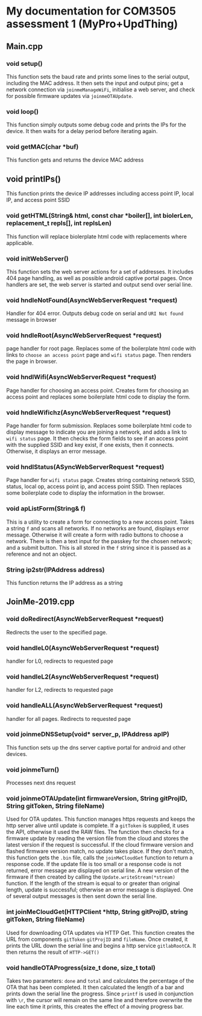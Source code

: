 My documentation for COM3505 assessment 1 (MyPro+UpdThing)
===

## Main.cpp

### void setup()
This function sets the baud rate and prints some lines to the serial output, including the MAC address. It then sets the input and output pins; get a network connection via `joinmeManageWiFi`, initialise a web server, and check for possible firmware updates via `joinmeOTAUpdate`.

### void loop()
This function simply outputs some debug code and prints the IPs for the device. It then waits for a delay period before iterating again.

### void getMAC(char *buf)
This function gets and returns the device MAC address

## void printIPs()
This function prints the device IP addresses including access point IP, local IP, and access point SSID

### void getHTML(String& html, const char *boiler[], int biolerLen, replacement_t repls[], int replsLen)

This function will replace biolerplate html code with replacements where applicable.

### void initWebServer()
This function sets the web server actions for a set of addresses. It includes 404 page handling, as well as possible android captive portal pages. Once handlers are set, the web server is started and output send over serial line.

### void hndleNotFound(AsyncWebServerRequest *request)
Handler for 404 error. Outputs debug code on serial and `URI Not found` message in browser

### void hndleRoot(AsyncWebServerRequest *request)
page handler for root page. Replaces some of the boilerplate html code with links to `choose an access point` page and `wifi status` page. Then renders the page in browser.

### void hndlWifi(AsyncWebServerRequest *request)
Page handler for choosing an access point. Creates form for choosing an access point and replaces some boilerplate html code to display the form.

### void hndleWifichz(AsyncWebServerRequest *request)
Page handler for form submission. Replaces some boilerplate html code to display message to indicate you are joining a network, and adds a link to `wifi status` page. It then checks the form fields to see if an access point with the supplied SSID and key exist, if one exists, then it connects. Otherwise, it displays an error message.

### void hndlStatus(ASyncWebServerRequest *request)
Page handler for `wifi status` page. Creates string containing network SSID, status, local op, access point ip, and access point SSID. Then replaces some boilerplate code to display the information in the browser.

### void apListForm(String& f)
This is a utility to create a form for connecting to a new access point. Takes a string `f` and scans all networks. If no networks are found, displays error message. Otherwise it will create a form with radio buttons to choose a network. There is then a text input for the passkey for the chosen network; and a submit button. This is all stored in the `f` string since it is passed as a reference and not an object.

### String ip2str(IPAddress address)
This function returns the IP address as a string


## JoinMe-2019.cpp

### void doRedirect(AsyncWebServerRequest *request)
Redirects the user to the specified page. 

### void handleL0(AsyncWebServerRequest *request)
handler for L0, redirects to requested page

### void handleL2(AsyncWebServerRequest *request)
handler for L2, redirects to requested page

### void handleALL(AsyncWebServerRequest *request)
handler for all pages. Redirects to requested page

### void joinmeDNSSetup(void* server_p, IPAddress apIP)
This function sets up the dns server captive portal for android and other devices.

### void joinmeTurn()
Processes next dns request

### void joinmeOTAUpdate(int firmwareVersion, String gitProjID, String gitToken, String fileName)
Used for OTA updates. This function manages https requests and keeps the http server alive until update is complete. If a `gitToken` is supplied, it uses the API, otherwise it used the RAW files. The function then checks for a firmware update by reading the version file from the cloud and stores the latest version if the request is successful. If the cloud firmware version and flashed firmware version match, no update takes place. If they don't match, this function gets the `.bin` file, calls the `joinMeCloudGet` function to return a response code. If the update file is too small or a response code is not returned, error message are displayed on serial line. A new version of the firmware if then created by calling the `Update.writeStream(*stream)` function. If the length of the stream is equal to or greater than original length, update is successful; otherwise an error message is displayed. One of several output messages is then sent down the serial line. 


### int joinMeCloudGet(HTTPClient *http, String gitProjID, string gitToken, String fileName)
Used for downloading OTA updates via HTTP Get. This function creates the URL from components `gitToken` `gitProjID` and `fileName`. Once created, it prints the URL down the serial line and begins a http service `gitlabRootCA`. It then returns the result of `HTTP->GET()`

### void handleOTAProgress(size_t done, size_t total)
Takes two parameters: `done` and `total` and calculates the percentage of the OTA that has been completed. It then calculated the length of a bar and prints down the serial line the progress. Since `printf` is used in conjunction with `\r`, the cursor will remain on the same line and therefore overwrite the line each time it prints, this creates the effect of a moving progress bar.